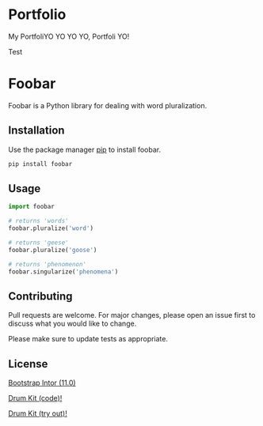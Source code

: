 # Portfolio
My PortfoliYO
YO YO YO, Portfoli YO!


Test


# Foobar

Foobar is a Python library for dealing with word pluralization.

## Installation

Use the package manager [pip](https://pip.pypa.io/en/stable/) to install foobar.

```bash
pip install foobar
```

## Usage

```python
import foobar

# returns 'words'
foobar.pluralize('word')

# returns 'geese'
foobar.pluralize('goose')

# returns 'phenomenon'
foobar.singularize('phenomena')
```

## Contributing

Pull requests are welcome. For major changes, please open an issue first
to discuss what you would like to change.

Please make sure to update tests as appropriate.

## License

[Bootstrap Intor (11.0)](https://github.com/KneuKneu/Web-Development-Course/tree/main/11.0%20Bootstrap%20Intro)

[Drum Kit (code)!](Drum%20Kit/Drum%20Kit%20Starting%20Files/index.html)

[Drum Kit (try out)!](https://kneukneu.github.io/Web-Development-Course/Drum%20Kit/Drum%20Kit%20Starting%20Files/index.html)
